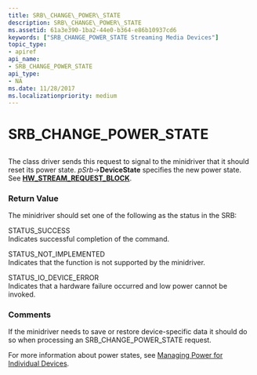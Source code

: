 ```yaml
---
title: SRB\_CHANGE\_POWER\_STATE
description: SRB\_CHANGE\_POWER\_STATE
ms.assetid: 61a3e390-1ba2-44e0-b364-e86b10937cd6
keywords: ["SRB_CHANGE_POWER_STATE Streaming Media Devices"]
topic_type:
- apiref
api_name:
- SRB_CHANGE_POWER_STATE
api_type:
- NA
ms.date: 11/28/2017
ms.localizationpriority: medium
---
```


# SRB\_CHANGE\_POWER\_STATE


## <span id="ddk_srb_change_power_state_ks"></span><span id="DDK_SRB_CHANGE_POWER_STATE_KS"></span>


The class driver sends this request to signal to the minidriver that it should reset its power state. *pSrb*-&gt;**DeviceState** specifies the new power state. See [**HW\_STREAM\_REQUEST\_BLOCK**](https://docs.microsoft.com/windows-hardware/drivers/ddi/strmini/ns-strmini-_hw_stream_request_block).

### <span id="return_value"></span><span id="RETURN_VALUE"></span>Return Value

The minidriver should set one of the following as the status in the SRB:

<span id="STATUS_SUCCESS"></span><span id="status_success"></span>STATUS\_SUCCESS  
Indicates successful completion of the command.

<span id="STATUS_NOT_IMPLEMENTED"></span><span id="status_not_implemented"></span>STATUS\_NOT\_IMPLEMENTED  
Indicates that the function is not supported by the minidriver.

<span id="STATUS_IO_DEVICE_ERROR"></span><span id="status_io_device_error"></span>STATUS\_IO\_DEVICE\_ERROR  
Indicates that a hardware failure occurred and low power cannot be invoked.

### Comments

If the minidriver needs to save or restore device-specific data it should do so when processing an SRB\_CHANGE\_POWER\_STATE request.

For more information about power states, see [Managing Power for Individual Devices](https://docs.microsoft.com/windows-hardware/drivers/kernel/managing-power-for-individual-devices).

 

 





